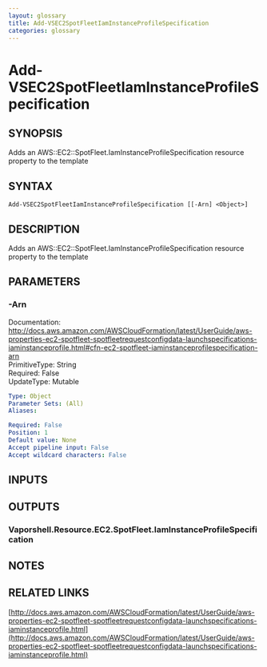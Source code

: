 ```yaml
---
layout: glossary
title: Add-VSEC2SpotFleetIamInstanceProfileSpecification
categories: glossary
---
```


# Add-VSEC2SpotFleetIamInstanceProfileSpecification

## SYNOPSIS
Adds an AWS::EC2::SpotFleet.IamInstanceProfileSpecification resource property to the template

## SYNTAX

```
Add-VSEC2SpotFleetIamInstanceProfileSpecification [[-Arn] <Object>]
```

## DESCRIPTION
Adds an AWS::EC2::SpotFleet.IamInstanceProfileSpecification resource property to the template

## PARAMETERS

### -Arn
Documentation: http://docs.aws.amazon.com/AWSCloudFormation/latest/UserGuide/aws-properties-ec2-spotfleet-spotfleetrequestconfigdata-launchspecifications-iaminstanceprofile.html#cfn-ec2-spotfleet-iaminstanceprofilespecification-arn    
PrimitiveType: String    
Required: False    
UpdateType: Mutable

```yaml
Type: Object
Parameter Sets: (All)
Aliases: 

Required: False
Position: 1
Default value: None
Accept pipeline input: False
Accept wildcard characters: False
```

## INPUTS

## OUTPUTS

### Vaporshell.Resource.EC2.SpotFleet.IamInstanceProfileSpecification

## NOTES

## RELATED LINKS

[http://docs.aws.amazon.com/AWSCloudFormation/latest/UserGuide/aws-properties-ec2-spotfleet-spotfleetrequestconfigdata-launchspecifications-iaminstanceprofile.html](http://docs.aws.amazon.com/AWSCloudFormation/latest/UserGuide/aws-properties-ec2-spotfleet-spotfleetrequestconfigdata-launchspecifications-iaminstanceprofile.html)


